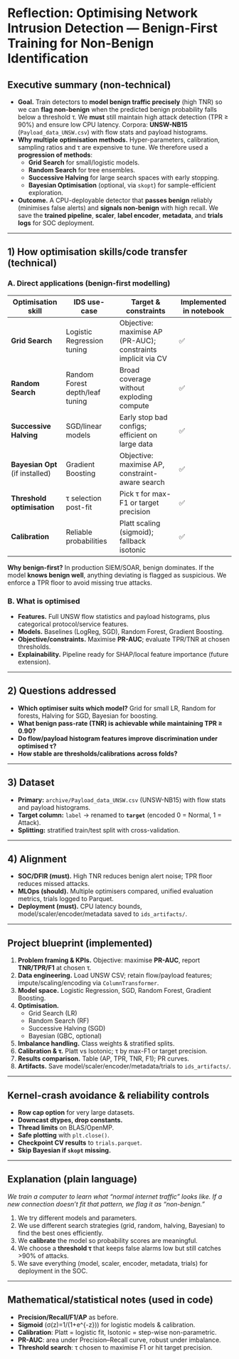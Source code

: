 # Reflection: Optimising Network Intrusion Detection — **Benign-First Training for Non-Benign Identification**

## Executive summary (non-technical)

- **Goal.** Train detectors to **model benign traffic precisely** (high TNR) so we can **flag non-benign** when the predicted benign probability falls below a threshold τ. We **must** still maintain high attack detection (TPR ≥ 90%) and ensure low CPU latency. Corpora: **UNSW-NB15** (`Payload_data_UNSW.csv`) with flow stats and payload histograms.  
- **Why multiple optimisation methods.** Hyper-parameters, calibration, sampling ratios and τ are expensive to tune. We therefore used a **progression of methods**:  
  - **Grid Search** for small/logistic models.  
  - **Random Search** for tree ensembles.  
  - **Successive Halving** for large search spaces with early stopping.  
  - **Bayesian Optimisation** (optional, via `skopt`) for sample-efficient exploration.  
- **Outcome.** A CPU-deployable detector that **passes benign** reliably (minimises false alerts) and **signals non-benign** with high recall. We save the **trained pipeline**, **scaler**, **label encoder**, **metadata**, and **trials logs** for SOC deployment.

---

## 1) How optimisation skills/code transfer (technical)

### A. Direct applications (benign-first modelling)

| Optimisation skill | IDS use-case | **Target & constraints** | Implemented in notebook |
| --- | --- | --- | --- |
| **Grid Search** | Logistic Regression tuning | Objective: maximise AP (PR-AUC); constraints implicit via CV | ✅ |
| **Random Search** | Random Forest depth/leaf tuning | Broad coverage without exploding compute | ✅ |
| **Successive Halving** | SGD/linear models | Early stop bad configs; efficient on large data | ✅ |
| **Bayesian Opt** (if installed) | Gradient Boosting | Objective: maximise AP, constraint-aware search | ✅ |
| **Threshold optimisation** | τ selection post-fit | Pick τ for max-F1 or target precision | ✅ |
| **Calibration** | Reliable probabilities | Platt scaling (sigmoid); fallback isotonic | ✅ |

**Why benign-first?** In production SIEM/SOAR, benign dominates. If the model **knows benign well**, anything deviating is flagged as suspicious. We enforce a TPR floor to avoid missing true attacks.

### B. What is optimised

- **Features.** Full UNSW flow statistics and payload histograms, plus categorical protocol/service features.  
- **Models.** Baselines (LogReg, SGD), Random Forest, Gradient Boosting.  
- **Objective/constraints.** Maximise **PR-AUC**; evaluate TPR/TNR at chosen thresholds.  
- **Explainability.** Pipeline ready for SHAP/local feature importance (future extension).  

---

## 2) Questions addressed

- **Which optimiser suits which model?** Grid for small LR, Random for forests, Halving for SGD, Bayesian for boosting.  
- **What benign pass-rate (TNR) is achievable while maintaining TPR ≥ 0.90?**  
- **Do flow/payload histogram features improve discrimination under optimised τ?**  
- **How stable are thresholds/calibrations across folds?**  

---

## 3) Dataset

- **Primary:** `archive/Payload_data_UNSW.csv` (UNSW-NB15) with flow stats and payload histograms.  
- **Target column:** `label` → renamed to **`target`** (encoded 0 = Normal, 1 = Attack).  
- **Splitting:** stratified train/test split with cross-validation.  

---

## 4) Alignment

- **SOC/DFIR (must).** High TNR reduces benign alert noise; TPR floor reduces missed attacks.  
- **MLOps (should).** Multiple optimisers compared, unified evaluation metrics, trials logged to Parquet.  
- **Deployment (must).** CPU latency bounds, model/scaler/encoder/metadata saved to `ids_artifacts/`.  

---

## Project blueprint (implemented)

1. **Problem framing & KPIs.** Objective: maximise **PR-AUC**, report **TNR/TPR/F1** at chosen τ.  
2. **Data engineering.** Load UNSW CSV; retain flow/payload features; impute/scaling/encoding via `ColumnTransformer`.  
3. **Model space.** Logistic Regression, SGD, Random Forest, Gradient Boosting.  
4. **Optimisation.**  
   - Grid Search (LR)  
   - Random Search (RF)  
   - Successive Halving (SGD)  
   - Bayesian (GBC, optional)  
5. **Imbalance handling.** Class weights & stratified splits.  
6. **Calibration & τ.** Platt vs Isotonic; τ by max-F1 or target precision.  
7. **Results comparison.** Table (AP, TPR, TNR, F1); PR curves.  
8. **Artifacts.** Save model/scaler/encoder/metadata/trials to `ids_artifacts/`.  

---

## Kernel-crash avoidance & reliability controls

- **Row cap option** for very large datasets.  
- **Downcast dtypes, drop constants.**  
- **Thread limits** on BLAS/OpenMP.  
- **Safe plotting** with `plt.close()`.  
- **Checkpoint CV results** to `trials.parquet`.  
- **Skip Bayesian if `skopt` missing.**  

---

## Explanation (plain language)

*We train a computer to learn what “normal internet traffic” looks like. If a new connection doesn’t fit that pattern, we flag it as “non-benign.”*

1. We try different models and parameters.  
2. We use different search strategies (grid, random, halving, Bayesian) to find the best ones efficiently.  
3. We **calibrate** the model so probability scores are meaningful.  
4. We choose a **threshold τ** that keeps false alarms low but still catches >90% of attacks.  
5. We save everything (model, scaler, encoder, metadata, trials) for deployment in the SOC.  

---

## Mathematical/statistical notes (used in code)

- **Precision/Recall/F1/AP** as before.  
- **Sigmoid** \(σ(z)=1/(1+e^{-z})\) for logistic models & calibration.  
- **Calibration**: Platt = logistic fit, Isotonic = step-wise non-parametric.  
- **PR-AUC**: area under Precision–Recall curve, robust under imbalance.  
- **Threshold search**: τ chosen to maximise F1 or hit target precision.  
